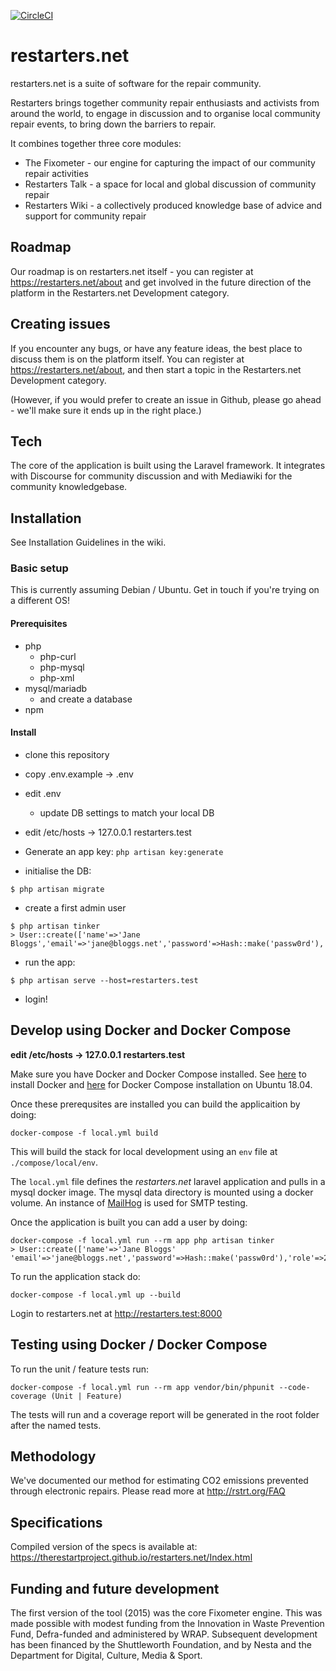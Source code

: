 [![CircleCI](https://circleci.com/gh/TheRestartProject/restarters.net/tree/dockerize.svg?style=svg)](https://circleci.com/gh/TheRestartProject/restarters.net/tree/dockerize)

# restarters.net

restarters.net is a suite of software for the repair community.

Restarters brings together community repair enthusiasts and activists from
around the world, to engage in discussion and to organise local community repair
events, to bring down the barriers to repair.

It combines together three core modules:

* The Fixometer - our engine for capturing the impact of our community repair
  activities
* Restarters Talk - a space for local and global discussion of community repair
* Restarters Wiki - a collectively produced knowledge base of advice and support
  for community repair

## Roadmap

Our roadmap is on restarters.net itself - you can register at
https://restarters.net/about and get involved in the future direction of the
platform in the Restarters.net Development category.

## Creating issues

If you encounter any bugs, or have any feature ideas, the best place to discuss
them is on the platform itself. You can register at
https://restarters.net/about, and then start a topic in the Restarters.net
Development category.

(However, if you would prefer to create an issue in Github, please go ahead -
we'll make sure it ends up in the right place.)

## Tech

The core of the application is built using the Laravel framework. It integrates
with Discourse for community discussion and with Mediawiki for the community
knowledgebase.

## Installation

See Installation Guidelines in the wiki.

### Basic setup

This is currently assuming Debian / Ubuntu.  Get in touch if you're trying on a different OS!

#### Prerequisites

- php
  - php-curl
  - php-mysql
  - php-xml
- mysql/mariadb
  - and create a database
- npm

#### Install

- clone this repository
- copy .env.example -> .env
- edit .env
  - update DB settings to match your local DB
- edit /etc/hosts -> 127.0.0.1 restarters.test

- Generate an app key: `php artisan key:generate`

- initialise the DB:

```
$ php artisan migrate
```

- create a first admin user

```
$ php artisan tinker
> User::create(['name'=>'Jane Bloggs','email'=>'jane@bloggs.net','password'=>Hash::make('passw0rd'),'role'=>2]);
```

- run the app:

```
$ php artisan serve --host=restarters.test
```

* login!

## Develop using Docker and Docker Compose

**edit /etc/hosts -> 127.0.0.1 restarters.test**

Make sure you have Docker and Docker Compose installed. See [here](https://linuxize.com/post/how-to-install-and-use-docker-on-ubuntu-18-04/) to install Docker and [here](https://www.digitalocean.com/community/tutorials/how-to-install-docker-compose-on-ubuntu-18-04) for Docker Compose installation on Ubuntu 18.04.

Once these prerequsites are installed you can build the applicaition by doing:

```
docker-compose -f local.yml build
```
This will build the stack for local development using an `env` file at `./compose/local/env`.

The `local.yml` file defines the *restarters.net* laravel application and pulls in a mysql docker image. The mysql data directory is mounted using a docker volume. An instance of [MailHog](https://github.com/mailhog/MailHog) is used for SMTP testing.

Once the application is built you can add a user by doing:

```
docker-compose -f local.yml run --rm app php artisan tinker
> User::create(['name'=>'Jane Bloggs' 'email'=>'jane@bloggs.net','password'=>Hash::make('passw0rd'),'role'=>2]);
```
To run the application stack do:

```
docker-compose -f local.yml up --build
```

Login to restarters.net at http://restarters.test:8000

## Testing using Docker / Docker Compose

To run the unit / feature tests run:

```
docker-compose -f local.yml run --rm app vendor/bin/phpunit --code-coverage (Unit | Feature)
```

The tests will run and a coverage report will be generated in the root folder after the named tests.



## Methodology

We've documented our method for estimating CO2 emissions prevented through
electronic repairs. Please read more at http://rstrt.org/FAQ

## Specifications

Compiled version of the specs is available at: https://therestartproject.github.io/restarters.net/Index.html

## Funding and future development

The first version of the tool (2015) was the core Fixometer engine. This was
made possible with modest funding from the Innovation in Waste Prevention Fund,
Defra-funded and administered by WRAP. Subsequent development has been financed
by the Shuttleworth Foundation, and by Nesta and the Department for Digital,
Culture, Media & Sport.
